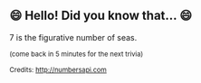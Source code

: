 ## :smile: Hello! Did you know that... :smile:
7 is the figurative number of seas.

<sup>(come back in 5 minutes for the next trivia)</sup>


<sup>Credits: http://numbersapi.com</sup>
